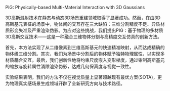 PIG: Physically-based Multi-Material Interaction with 3D Gaussians


3D高斯溅射技术在静态与动态3D场景重建领域取得了显著成功。然而，在由3D高斯基元表征的场景中，物体间的交互存在三大缺陷：三维分割精度不足、异质材质形变失准及严重渲染伪影。为应对这些挑战，我们提出PIG：基于物理的多材质3D高斯交互技术——这是一种融合三维物体分割与高精度交互仿真的创新方法。  

首先，本方法实现了从二维像素到三维高斯基元的快速精准映射，从而达成精确的物体级三维分割。其次，我们为场景中分割后的物体赋予独特物理属性，以实现多材质耦合交互。最后，我们创新性地将约束尺度嵌入变形梯度，通过钳制高斯基元的缩放与旋转属性消除渲染伪影，达成几何保真度与视觉一致性。    

实验结果表明，我们的方法不仅在视觉质量上显著超越现有最优方案(SOTA)，更为物理真实感场景生成领域开辟了全新研究方向与技术路径。   